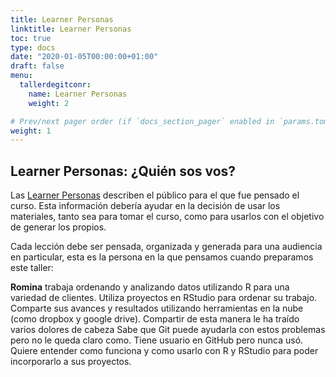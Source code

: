 ```yaml
---
title: Learner Personas
linktitle: Learner Personas
toc: true
type: docs
date: "2020-01-05T00:00:00+01:00"
draft: false
menu:
  tallerdegitconr:
    name: Learner Personas
    weight: 2

# Prev/next pager order (if `docs_section_pager` enabled in `params.toml`)
weight: 1
---
```



## Learner Personas: ¿Quién sos vos?

Las [Learner Personas](http://teachtogether.tech/#s:process-personas) describen el público para el que fue pensado el curso.  Esta información debería ayudar en la decisión de usar los materiales, tanto sea para tomar el curso, como para usarlos con el objetivo de generar los propios.

Cada lección debe ser pensada, organizada y generada para una audiencia en particular, esta es la persona en la que pensamos cuando preparamos este taller:

**Romina** trabaja ordenando y analizando datos utilizando R para una variedad de clientes.
Utiliza proyectos en RStudio para ordenar su trabajo. Comparte sus avances y resultados utilizando herramientas en la nube (como dropbox y google drive).
Compartir de esta manera le ha traído varios dolores de cabeza Sabe que Git puede ayudarla con estos problemas pero no le queda claro como. Tiene usuario en GitHub pero nunca usó.
Quiere entender como funciona y como usarlo con R y RStudio para poder incorporarlo a sus proyectos.


